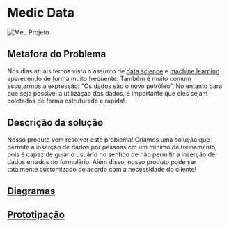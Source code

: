 # Medic Data
![Meu Projeto](https://cdn.iconscout.com/icon/free/png-256/medical-127-129383.png)

## Metafora do Problema

Nos dias atuais temos visto o assunto de [data science](https://pt.wikipedia.org/wiki/Ci%C3%AAncia_de_dados) e [machine learning](https://pt.wikipedia.org/wiki/Aprendizado_de_m%C3%A1quina) aparecendo de forma muito frequente. Também é muito comum escutarmos a expressão: "Os dados são o novo petróleo". No entanto para que seja possível a utilização dos dados, é importante que eles sejam coletados de forma estruturada e rápida!


## Descrição da solução

Nosso produto vem resolver este problema! Criamos uma solução que permite a inserção de dados por pessoas cm um mínimo de treinamento, pois é capaz de guiar o usuário no sentido de não permitir a inserção de dados errados no formulário. Além disso, nosso produto pode ser totalmente customizado de acordo com a necessidade do cliente!

## [Diagramas](/doc/tecnica/README.md) 


## [Prototipação](https://wireframepro.mockflow.com/editor.jsp?editor=on&bgcolor=white&perm=Create&ptitle=Medic%20Data&category=sketchui&projectid=Mbf134571e7530aa25243be2574fe3a2d1628033950983&publicid=8e933ca9103947b09ecbbe723480456d#/page/21bdbe9658a645098f7e2cb4b641bf19)
